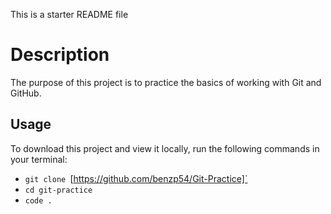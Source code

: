 This is a starter README file
# Description

The purpose of this project is to practice the basics of working with Git and GitHub.

## Usage

To download this project and view it locally, run the following commands in your terminal:

- `git clone `[https://github.com/benzp54/Git-Practice]`
- `cd git-practice`
- `code .`